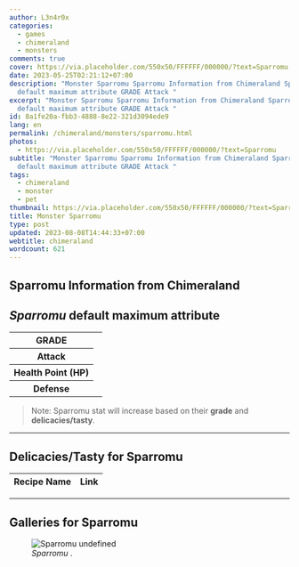```yaml
---
author: L3n4r0x
categories:
  - games
  - chimeraland
  - monsters
comments: true
cover: https://via.placeholder.com/550x50/FFFFFF/000000/?text=Sparromu
date: 2023-05-25T02:21:12+07:00
description: "Monster Sparromu Sparromu Information from Chimeraland Sparromu
  default maximum attribute GRADE Attack "
excerpt: "Monster Sparromu Sparromu Information from Chimeraland Sparromu
  default maximum attribute GRADE Attack "
id: 8a1fe20a-fbb3-4888-8e22-321d3094ede9
lang: en
permalink: /chimeraland/monsters/sparromu.html
photos:
  - https://via.placeholder.com/550x50/FFFFFF/000000/?text=Sparromu
subtitle: "Monster Sparromu Sparromu Information from Chimeraland Sparromu
  default maximum attribute GRADE Attack "
tags:
  - chimeraland
  - monster
  - pet
thumbnail: https://via.placeholder.com/550x50/FFFFFF/000000/?text=Sparromu
title: Monster Sparromu
type: post
updated: 2023-08-08T14:44:33+07:00
webtitle: chimeraland
wordcount: 621
---
```


<link
  rel="stylesheet"
  href="https://rawcdn.githack.com/dimaslanjaka/Web-Manajemen/870a349/css/bootstrap-5-3-0-alpha3-wrapper.css"
/>
<section id="bootstrap-wrapper">
  <div data-bs-theme="dark">
    <h2>Sparromu Information from Chimeraland</h2>
    <h2 id="attribute"><i>Sparromu</i> default maximum attribute</h2>
    <div class="row">
      <div class="col mb-2">
        <div class="card">
          <div class="card-body">
            <table>
              <tr>
                <th>GRADE</th>
                <td><br /></td>
              </tr>
              <tr>
                <th>Attack</th>
                <td></td>
              </tr>
              <tr>
                <th>Health Point (HP)</th>
                <td></td>
              </tr>
              <tr>
                <th>Defense</th>
                <td></td>
              </tr>
            </table>
          </div>
        </div>
      </div>
    </div>
    <blockquote class="bd-callout bd-callout-warning">
      Note: Sparromu stat will increase based on their <b>grade</b> and
      <b>delicacies/tasty</b>.
    </blockquote>
    <hr />
    <h2 id="delicacies">Delicacies/Tasty for Sparromu</h2>
    <div class="card">
      <div class="card-body">
        <div class="table-responsive">
          <table class="table table-striped">
            <thead>
              <tr>
                <th>Recipe Name</th>
                <th>Link</th>
              </tr>
            </thead>
            <tbody></tbody>
          </table>
        </div>
      </div>
    </div>
    <hr />
    <div id="gallery">
      <h2>Galleries for Sparromu</h2>
      <div class="row">
        <div class="col-lg-6 col-12">
          <figure>
            <img
              src="https://www.webmanajemen.com/undefined"
              alt="Sparromu undefined"
            />
            <figcaption style="word-wrap: break-word">
              <i>Sparromu</i> .
            </figcaption>
          </figure>
        </div>
      </div>
    </div>
  </div>
</section>